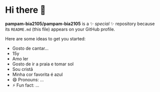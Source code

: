 # Hi there 👋


**pampam-bia2105/pampam-bia2105** is a ✨ _special_ ✨ repository because its `README.md` (this file) appears on your GitHub profile.

Here are some ideas to get you started:

- Gosto de cantar...
- 15y
- Amo ler
- Gosto de ir a praia e tomar sol
- Sou cristã
- Minha cor favorita é azul
- 😄 Pronouns: ...
- ⚡ Fun fact: ...

